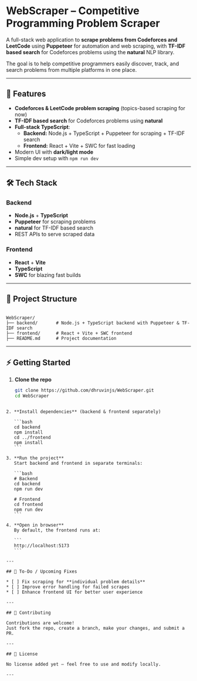 # WebScraper – Competitive Programming Problem Scraper

A full-stack web application to **scrape problems from Codeforces and LeetCode** using **Puppeteer** for automation and web scraping, with **TF-IDF based search** for Codeforces problems using the **natural** NLP library.  

The goal is to help competitive programmers easily discover, track, and search problems from multiple platforms in one place.

---

## 🚀 Features

- **Codeforces & LeetCode problem scraping** (topics-based scraping for now)
- **TF-IDF based search** for Codeforces problems using **natural**
- **Full-stack TypeScript**:
  - **Backend:** Node.js + TypeScript + Puppeteer for scraping + TF-IDF search
  - **Frontend:** React + Vite + SWC for fast loading
- Modern UI with **dark/light mode**  
- Simple dev setup with `npm run dev`  

---

## 🛠️ Tech Stack

### **Backend**
- **Node.js** + **TypeScript**
- **Puppeteer** for scraping problems
- **natural** for TF-IDF based search
- REST APIs to serve scraped data

### **Frontend**
- **React** + **Vite**
- **TypeScript**
- **SWC** for blazing fast builds

---

## 📂 Project Structure

```

WebScraper/
├── backend/       # Node.js + TypeScript backend with Puppeteer & TF-IDF search
├── frontend/      # React + Vite + SWC frontend
├── README.md      # Project documentation

````

---

## ⚡ Getting Started

1. **Clone the repo**
   ```bash
   git clone https://github.com/dhruvinjs/WebScraper.git
   cd WebScraper
````

2. **Install dependencies** (backend & frontend separately)

   ```bash
   cd backend
   npm install
   cd ../frontend
   npm install
   ```

3. **Run the project**
   Start backend and frontend in separate terminals:

   ```bash
   # Backend
   cd backend
   npm run dev

   # Frontend
   cd frontend
   npm run dev
   ```

4. **Open in browser**
   By default, the frontend runs at:

   ```
   http://localhost:5173
   ```

---

## 📌 To-Do / Upcoming Fixes

* [ ] Fix scraping for **individual problem details**
* [ ] Improve error handling for failed scrapes
* [ ] Enhance frontend UI for better user experience

---

## 🤝 Contributing

Contributions are welcome!
Just fork the repo, create a branch, make your changes, and submit a PR.

---

## 📜 License

No license added yet — feel free to use and modify locally.

---